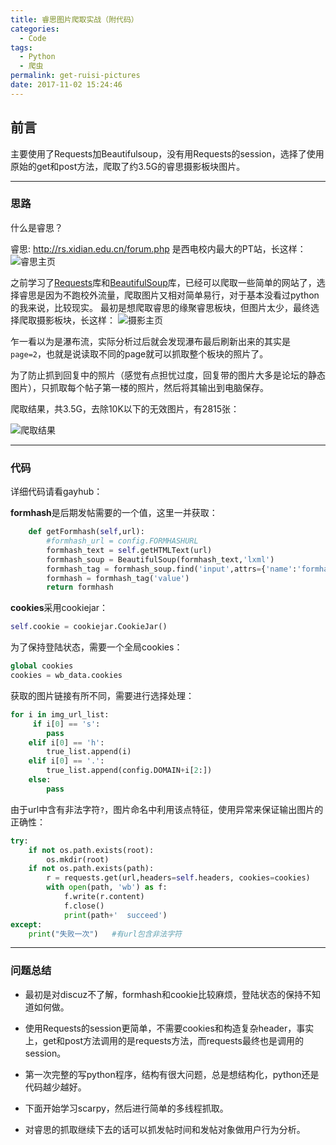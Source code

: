 ```yaml
---
title: 睿思图片爬取实战（附代码）
categories:
  - Code
tags:
  - Python
  - 爬虫
permalink: get-ruisi-pictures
date: 2017-11-02 15:24:46
---
```


<h2 id="intro">前言</h2>主要使用了Requests加Beautifulsoup，没有用Requests的session，选择了使用原始的get和post方法，爬取了约3.5G的睿思摄影板块图片。


<!-- more -->

---------------

### 思路

什么是睿思？

睿思: <http://rs.xidian.edu.cn/forum.php> 是西电校内最大的PT站，长这样：
![睿思主页][1]

之前学习了[Requests][2]库和[BeautifulSoup][3]库，已经可以爬取一些简单的网站了，选择睿思是因为不跑校外流量，爬取图片又相对简单易行，对于基本没看过python的我来说，比较现实。
最初是想爬取睿思的缘聚睿思板块，但图片太少，最终选择爬取摄影板块，长这样：
![摄影主页][4]

乍一看以为是瀑布流，实际分析过后就会发现瀑布最后刷新出来的其实是`page=2`，也就是说读取不同的page就可以抓取整个板块的照片了。

为了防止抓到回复中的照片（感觉有点担忧过度，回复带的图片大多是论坛的静态图片），只抓取每个帖子第一楼的照片，然后将其输出到电脑保存。

爬取结果，共3.5G，去除10K以下的无效图片，有2815张：

![爬取结果][5]

---

### 代码

详细代码请看gayhub：

<div class="github-widget" data-repo="cloisonne/Ruisi_Pic_Download"></div>



**formhash**是后期发帖需要的一个值，这里一并获取：
``` python
    def getFormhash(self,url):
        #formhash_url = config.FORMHASHURL
        formhash_text = self.getHTMLText(url)
        formhash_soup = BeautifulSoup(formhash_text,'lxml')
        formhash_tag = formhash_soup.find('input',attrs={'name':'formhash'})
        formhash = formhash_tag('value')
        return formhash
```
**cookies**采用cookiejar：
``` python
self.cookie = cookiejar.CookieJar()
```

为了保持登陆状态，需要一个全局cookies：
``` python
global cookies
cookies = wb_data.cookies
```

获取的图片链接有所不同，需要进行选择处理：
``` python
for i in img_url_list:
     if i[0] == 's':
        pass
    elif i[0] == 'h':
        true_list.append(i)
    elif i[0] == '.':
        true_list.append(config.DOMAIN+i[2:])
    else:
        pass
```
由于url中含有非法字符`?`，图片命名中利用该点特征，使用异常来保证输出图片的正确性：
``` python
try:
    if not os.path.exists(root):
        os.mkdir(root)
    if not os.path.exists(path):
        r = requests.get(url,headers=self.headers, cookies=cookies)
        with open(path, 'wb') as f:
            f.write(r.content)
            f.close()
            print(path+'  succeed')
except:
    print("失败一次")   #有url包含非法字符
```

---

### 问题总结


 - 最初是对discuz不了解，formhash和cookie比较麻烦，登陆状态的保持不知道如何做。
 
 - 使用Requests的session更简单，不需要cookies和构造复杂header，事实上，get和post方法调用的是requests方法，而requests最终也是调用的session。
 
 - 第一次完整的写python程序，结构有很大问题，总是想结构化，python还是代码越少越好。

 - 下面开始学习scarpy，然后进行简单的多线程抓取。
 
 - 对睿思的抓取继续下去的话可以抓发帖时间和发帖对象做用户行为分析。


  [1]: http://o7myibfc7.bkt.clouddn.com/ruisi_page.jpg?imageView2/3/w/600/h/300/q/90
  [2]: http://docs.python-requests.org/zh_CN/latest/index.html
  [3]: https://www.crummy.com/software/BeautifulSoup/bs4/doc/index.zh.html#
  [4]: http://o7myibfc7.bkt.clouddn.com/sheying_page.jpg?imageView2/3/w/600/h/300/q/90
  [5]: http://o7myibfc7.bkt.clouddn.com/ruisi_pictures.jpg?imageView2/3/w/600/h/300/q/90